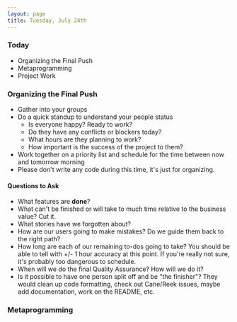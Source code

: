 ```yaml
---
layout: page
title: Tuesday, July 24th
---
```


### Today

* Organizing the Final Push
* Metaprogramming
* Project Work

### Organizing the Final Push

* Gather into your groups
* Do a quick standup to understand your people status
  * Is everyone happy? Ready to work?
  * Do they have any conflicts or blockers today?
  * What hours are they planning to work?
  * How important is the success of the project to them?
* Work together on a priority list and schedule for the time between now and tomorrow morning
* Please don't write any code during this time, it's just for organizing.

#### Questions to Ask

* What features are **done**?
* What can't be finished or will take to much time relative to the business value? Cut it.
* What stories have we forgotten about?
* How are our users going to make mistakes? Do we guide them back to the right path?
* How long are each of our remaining to-dos going to take? You should be able to tell with +/- 1 hour accuracy at this point. If you're really not sure, it's probably too dangerous to schedule.
* When will we do the final Quality Assurance? How will we do it?
* Is it possible to have one person split off and be "the finisher"? They would clean up code formatting, check out Cane/Reek issues, maybe add documentation, work on the README, etc.

### Metaprogramming